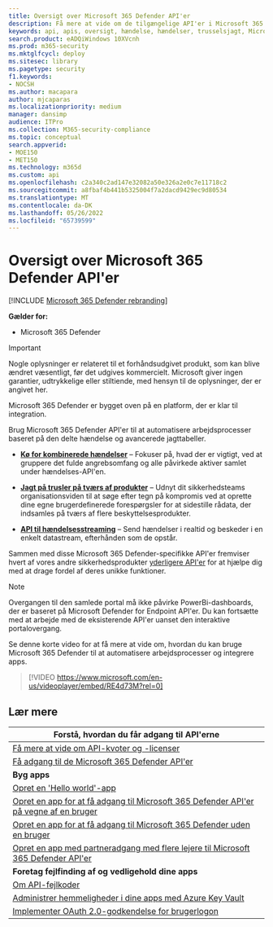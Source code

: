 ```yaml
---
title: Oversigt over Microsoft 365 Defender API'er
description: Få mere at vide om de tilgængelige API'er i Microsoft 365 Defender
keywords: api, apis, oversigt, hændelse, hændelser, trusselsjagt, Microsoft 365 Defender
search.product: eADQiWindows 10XVcnh
ms.prod: m365-security
ms.mktglfcycl: deploy
ms.sitesec: library
ms.pagetype: security
f1.keywords:
- NOCSH
ms.author: macapara
author: mjcaparas
ms.localizationpriority: medium
manager: dansimp
audience: ITPro
ms.collection: M365-security-compliance
ms.topic: conceptual
search.appverid:
- MOE150
- MET150
ms.technology: m365d
ms.custom: api
ms.openlocfilehash: c2a340c2ad147e32082a50e326a2e0c7e11718c2
ms.sourcegitcommit: a8fbaf4b441b5325004f7a2dacd9429ec9d80534
ms.translationtype: MT
ms.contentlocale: da-DK
ms.lasthandoff: 05/26/2022
ms.locfileid: "65739599"
---
```

# <a name="overview-of-microsoft-365-defender-apis"></a>Oversigt over Microsoft 365 Defender API'er

[!INCLUDE [Microsoft 365 Defender rebranding](../includes/microsoft-defender.md)]

**Gælder for:**

- Microsoft 365 Defender

> [!IMPORTANT]
> Nogle oplysninger er relateret til et forhåndsudgivet produkt, som kan blive ændret væsentligt, før det udgives kommercielt. Microsoft giver ingen garantier, udtrykkelige eller stiltiende, med hensyn til de oplysninger, der er angivet her.

Microsoft 365 Defender er bygget oven på en platform, der er klar til integration.

Brug Microsoft 365 Defender API'er til at automatisere arbejdsprocesser baseret på den delte hændelse og avancerede jagttabeller.

- **[Kø for kombinerede hændelser](api-incident.md)** – Fokuser på, hvad der er vigtigt, ved at gruppere det fulde angrebsomfang og alle påvirkede aktiver samlet under hændelses-API'en.

- **[Jagt på trusler på tværs af produkter](api-advanced-hunting.md)** – Udnyt dit sikkerhedsteams organisationsviden til at søge efter tegn på kompromis ved at oprette dine egne brugerdefinerede forespørgsler for at sidestille rådata, der indsamles på tværs af flere beskyttelsesprodukter.

- **[API til hændelsesstreaming](streaming-api.md)** – Send hændelser i realtid og beskeder i en enkelt datastream, efterhånden som de opstår.

Sammen med disse Microsoft 365 Defender-specifikke API'er fremviser hvert af vores andre sikkerhedsprodukter [yderligere API'er](api-articles.md) for at hjælpe dig med at drage fordel af deres unikke funktioner.

> [!NOTE]
> Overgangen til den samlede portal må ikke påvirke PowerBi-dashboards, der er baseret på Microsoft Defender for Endpoint API'er. Du kan fortsætte med at arbejde med de eksisterende API'er uanset den interaktive portalovergang.

Se denne korte video for at få mere at vide om, hvordan du kan bruge Microsoft 365 Defender til at automatisere arbejdsprocesser og integrere apps.  
> [!VIDEO https://www.microsoft.com/en-us/videoplayer/embed/RE4d73M?rel=0]

## <a name="learn-more"></a>Lær mere

| **Forstå, hvordan du får adgang til API'erne** |
|-|
| [Få mere at vide om API-kvoter og -licenser](api-terms.md) |
| [Få adgang til de Microsoft 365 Defender API'er](api-access.md) |
| **Byg apps** |
| [Opret en 'Hello world'-app](api-hello-world.md) |
| [Opret en app for at få adgang til Microsoft 365 Defender API'er på vegne af en bruger](api-create-app-user-context.md) |
| [Opret en app for at få adgang til Microsoft 365 Defender uden en bruger](api-create-app-web.md) |
| [Opret en app med partneradgang med flere lejere til Microsoft 365 Defender API'er](api-partner-access.md) |
| **Foretag fejlfinding af og vedligehold dine apps** |
| [Om API-fejlkoder](api-error-codes.md) |
| [Administrer hemmeligheder i dine apps med Azure Key Vault](/learn/modules/manage-secrets-with-azure-key-vault/) |
| [Implementer OAuth 2.0-godkendelse for brugerlogon](/azure/active-directory/develop/active-directory-v2-protocols-oauth-code) |
